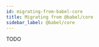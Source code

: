 ```yaml
---
id: migrating-from-babel-core
title: Migrating from @babel/core
sidebar_label: @babel/core
---
```



TODO
